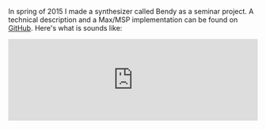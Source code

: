 <!--
.. title: Bendy: Wavetable Automata in Max
.. slug: bendy
.. date: 2017-01-09 18:26:25 UTC-05:00
.. tags: sonic, feedback, generative, max
.. category:
.. link:
.. description:
.. type: text
-->

In spring of 2015 I made a synthesizer called Bendy as a seminar project. A technical description and a Max/MSP implementation can be found on [GitHub](https://github.com/victor-shepardson/bendy). Here's what is sounds like:

<iframe width="100%" height="166" scrolling="no" frameborder="no" src="https://w.soundcloud.com/player/?url=https%3A//api.soundcloud.com/tracks/209732439&amp;color=ff5500&amp;auto_play=false&amp;hide_related=false&amp;show_comments=true&amp;show_user=true&amp;show_reposts=false"></iframe>
